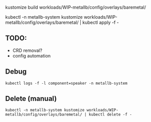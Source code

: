 kustomize build workloads/WIP-metallb/config/overlays/baremetal/

kubectl -n metallb-system kustomize workloads/WIP-metallb/config/overlays/baremetal/ | kubectl apply -f -

## TODO:

- CRD removal?
- config automation

## Debug

```
kubectl logs -f -l component=speaker -n metallb-system
```

## Delete (manual)

```
kubectl -n metallb-system kustomize workloads/WIP-metallb/config/overlays/baremetal/ | kubectl delete -f -
```